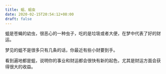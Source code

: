 ```yaml
---
title: 蛆、蛆虫
date: 2020-02-15T20:54:12+08:00
draft: false
---
```


蛆是苍蝇的幼虫，很恶心的一种虫子，吃的是垃圾或者大便，在梦中代表了好的财运。


梦见的蛆不是很多只有几条的话，你最近有些小财要到手。


看到遍地都是蛆，说明你的事业和财运都会很快有新的起色，尤其是财运方面会获得很大的收益。
